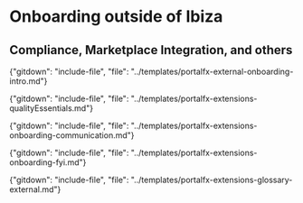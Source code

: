 # Onboarding outside of Ibiza
## Compliance, Marketplace Integration, and others

{"gitdown": "include-file", "file": "../templates/portalfx-external-onboarding-intro.md"}

{"gitdown": "include-file", "file": "../templates/portalfx-extensions-qualityEssentials.md"}

{"gitdown": "include-file", "file": "../templates/portalfx-extensions-onboarding-communication.md"}

{"gitdown": "include-file", "file": "../templates/portalfx-extensions-onboarding-fyi.md"}

{"gitdown": "include-file", "file": "../templates/portalfx-extensions-glossary-external.md"}
